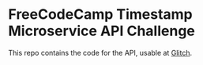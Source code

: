 # FreeCodeCamp Timestamp Microservice API Challenge
This repo contains the code for the API, usable at [Glitch](https://fcctimestamp-ms.glitch.me).
